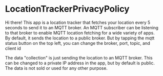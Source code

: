 # LocationTrackerPrivacyPolicy

Hi there!
This app is a location tracker that fetches your location every 5 seconds to send it to an MQTT broker.
An MQTT subscriber can be listening to that broker to enable MQTT location fetching for a wide variety of apps.
By default, it sends the location to a public broker. But by tapping the mqtt status button on the top left, you can change the broker, port, topic, and client id

The data "collection" is just sending the location to an MQTT broker. This can be changed to a private IP address in the app, but by default is public. The data is not sold or used for any other purpose.
